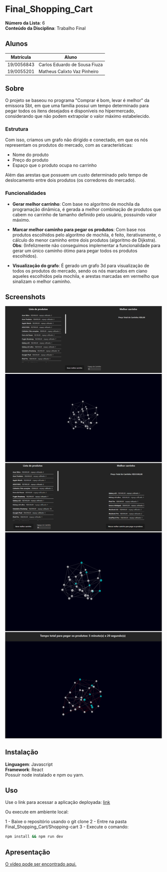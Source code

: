 # Final_Shopping_Cart

**Número da Lista**: 6<br>
**Conteúdo da Disciplina**: Trabalho Final<br>

## Alunos
|Matrícula | Aluno |
| -- | -- |
| 19/0056843  |  Carlos Eduardo de Sousa Fiuza |
| 19/0055201  |  Matheus Calixto Vaz Pinheiro |

## Sobre 
O projeto se baseou no programa "Comprar é bom, levar é melhor" da emissora Sbt, em que uma família possui um tempo determinado para pegar todos os itens desejados e disponíveis no hipermercado, considerando que não podem extrapolar o valor máximo estabelecido.

### Estrutura
Com isso, criamos um grafo não dirigido e conectado, em que os nós representam os produtos do mercado, com as características:
- Nome do produto
- Preço do produto
- Espaço que o produto ocupa no carrinho

Além das arestas que possuem um custo determinado pelo tempo de deslocamento entre dois produtos (os corredores do mercado).

### Funcionalidades
- **Gerar melhor carrinho**: Com base no algoritmo de mochila da programação dinâmica, é gerada a melhor combinação de produtos que cabem no carrinho de tamanho definido pelo usuário, possuindo valor máximo.

- **Marcar melhor caminho para pegar os produtos**: Com base nos produtos escolhidos pelo algoritmo de mochila, é feito, iterativamente, o cálculo do menor caminho entre dois produtos (algoritmo de Dijkstra). **Obs**: (Infelizmente não conseguimos implementar a funcionalidade para gerar um único caminho ótimo para pegar todos os produtos escolhidos).

- **Visualização do grafo**: É gerado um grafo 3d para visualização de todos os produtos do mercado, sendo os nós marcados em ciano aqueles escolhidos pela mochila, e arestas marcadas em vermelho que sinalizam o melhor caminho.


## Screenshots
<div align="center">
    <img src="./assets/print1.png"></img>
</div>
<div align="center">
    <img src="./assets/print2.png"></img>
</div>
<div align="center">
    <img src="./assets/print3.png"></img>
</div>
<div align="center">
    <img src="./assets/print4.png"></img>
</div>
<div align="center">
    <img src="./assets/print5.png"></img>
</div>


## Instalação 
**Linguagem**: Javascript<br>
**Framework**: React<br>
Possuir node instalado e npm ou yarn.

## Uso
Use o link para acessar a aplicação deployada: [link](https://final-shopping-cart.vercel.app/)

Ou execute em ambiente local:

1 - Baixe o repositório usando o git clone
2 - Entre na pasta Final_Shopping_Cart/Shopping-cart
3 - Execute o comando:
```bash
npm install && npm run dev
```
## Apresentação
[O vídeo pode ser encontrado aqui.](/assets/presentation.mp4)
